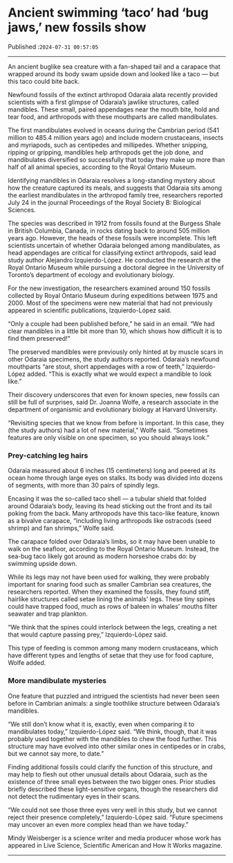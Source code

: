# Ancient swimming ‘taco’ had ‘bug jaws,’ new fossils show

Published :`2024-07-31 00:57:05`

---

An ancient buglike sea creature with a fan-shaped tail and a carapace that wrapped around its body swam upside down and looked like a taco — but this taco could bite back.

Newfound fossils of the extinct arthropod Odaraia alata recently provided scientists with a first glimpse of Odaraia’s jawlike structures, called mandibles. These small, paired appendages near the mouth bite, hold and tear food, and arthropods with these mouthparts are called mandibulates.

The first mandibulates evolved in oceans during the Cambrian period (541 million to 485.4 million years ago) and include modern crustaceans, insects and myriapods, such as centipedes and millipedes. Whether snipping, ripping or gripping, mandibles help arthropods get the job done, and mandibulates diversified so successfully that today they make up more than half of all animal species, according to the Royal Ontario Museum.

Identifying mandibles in Odaraia resolves a long-standing mystery about how the creature captured its meals, and suggests that Odaraia sits among the earliest mandibulates in the arthropod family tree, researchers reported July 24 in the journal Proceedings of the Royal Society B: Biological Sciences.

The species was described in 1912 from fossils found at the Burgess Shale in British Columbia, Canada, in rocks dating back to around 505 million years ago. However, the heads of these fossils were incomplete. This left scientists uncertain of whether Odaraia belonged among mandibulates, as head appendages are critical for classifying extinct arthropods, said lead study author Alejandro Izquierdo-López. He conducted the research at the Royal Ontario Museum while pursuing a doctoral degree in the University of Toronto’s department of ecology and evolutionary biology.

For the new investigation, the researchers examined around 150 fossils collected by Royal Ontario Museum during expeditions between 1975 and 2000. Most of the specimens were new material that had not previously appeared in scientific publications, Izquierdo-López said.

“Only a couple had been published before,” he said in an   email. “We had clear   mandibles in a little bit more than 10, which shows how difficult it is to   find them preserved!”

The preserved mandibles were previously only hinted at by muscle scars in other Odaraia specimens, the study authors reported. Odaraia’s newfound mouthparts “are stout, short appendages with a row of teeth,” Izquierdo-López added. “This is exactly what we would expect a mandible to look like.”

Their discovery underscores that even for known species, new fossils can still be full of surprises, said Dr. Joanna Wolfe, a research associate in the department of organismic and evolutionary biology at Harvard University.

“Revisiting species that we know from before is important. In this case, they (the study authors) had a lot of new material,” Wolfe said. “Sometimes features are only visible on one specimen, so you should always look.”

### Prey-catching leg hairs

Odaraia measured about 6 inches (15 centimeters) long and peered at its ocean home through large eyes on stalks. Its body was divided into dozens of segments, with more than 30 pairs of spindly legs.

Encasing it was the so-called taco shell — a tubular shield that folded around Odaraia’s body, leaving its head sticking out the front and its tail poking from the back. Many arthropods have this taco-like feature, known as a bivalve carapace, “including living arthropods like ostracods (seed shrimp) and fan shrimps,” Wolfe said.

The carapace folded over Odaraia’s limbs, so it may have been unable to walk on the seafloor, according to the Royal Ontario Museum. Instead, the sea-bug taco likely got around as modern horseshoe crabs do: by swimming upside down.

While its legs may not have been used for walking, they were probably important for snaring food such as smaller Cambrian sea creatures, the researchers reported. When they examined the fossils, they found stiff, hairlike structures called setae lining the animals’ legs. These tiny spines could have trapped food, much as rows of baleen in whales’ mouths filter seawater and trap plankton.

“We think that the spines could interlock between the legs, creating a net that would capture passing prey,” Izquierdo-López said.

This type of feeding is common among many  modern crustaceans, which have different types and lengths of setae that they  use for food capture, Wolfe added.

### More mandibulate mysteries

One feature that puzzled and intrigued the scientists had never been seen before in Cambrian animals: a single toothlike structure between Odaraia’s mandibles.

“We still don’t know what it is, exactly, even when comparing it to mandibulates today,” Izquierdo-López said. “We think, though, that it was probably used together with the mandibles to chew the food further. This structure may have evolved into other similar ones in centipedes or in crabs, but we cannot say more, to date.”

Finding additional fossils could clarify the function of this structure, and may help to flesh out other unusual details about Odaraia, such as the existence of three small eyes between the two bigger ones. Prior studies briefly described these light-sensitive organs, though the researchers did not detect the rudimentary eyes in their scans.

“We could not see those three eyes very well in this study, but we cannot reject their presence completely,” Izquierdo-López said. “Future specimens may uncover an even more complex head than we have today.”

Mindy Weisberger is a science writer and media producer whose work has appeared in Live Science, Scientific American and How It Works magazine.

---

